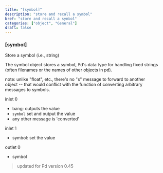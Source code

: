 ```yaml
---
title: "[symbol]"
description: "store and recall a symbol"
bref: "store and recall a symbol"
categories: ["object", "General"]
draft: false
---
```


### [symbol] 

Store a symbol (i.e., string)

The symbol object stores a symbol, Pd's data type for handling fixed 
strings (often filenames or the names of other objects in pd).

note: unlike "float", etc., there's no "s" message to forward to 
another object -- that would conflict with the function of converting 
arbitrary messages to symbols.

inlet 0

 - bang: outputs the value
 - `symbol` set and output the value
 - any other message is 'converted'

inlet 1

 - symbol: set the value

outlet 0

 - symbol
 
> updated for Pd version 0.45
